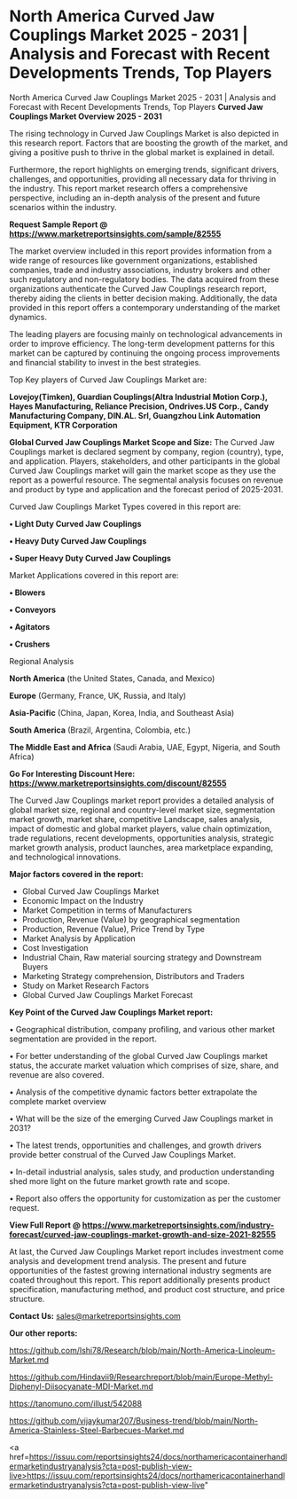 # North America Curved Jaw Couplings Market 2025 - 2031 | Analysis and Forecast with Recent Developments Trends, Top Players
North America Curved Jaw Couplings Market 2025 - 2031 | Analysis and Forecast with Recent Developments Trends, Top Players
<Strong> Curved Jaw Couplings Market Overview 2025 - 2031</strong>

The rising technology in Curved Jaw Couplings Market is also depicted in this research report. Factors that are boosting the growth of the market, and giving a positive push to thrive in the global market is explained in detail.

Furthermore, the report highlights on emerging trends, significant drivers, challenges, and opportunities, providing all necessary data for thriving in the industry. This report market research offers a comprehensive perspective, including an in-depth analysis of the present and future scenarios within the industry.

<strong>Request Sample Report @ <a href=https://www.marketreportsinsights.com/sample/82555>https://www.marketreportsinsights.com/sample/82555</a></strong>

The market overview included in this report provides information from a wide range of resources like government organizations, established companies, trade and industry associations, industry brokers and other such regulatory and non-regulatory bodies. The data acquired from these organizations authenticate the Curved Jaw Couplings research report, thereby aiding the clients in better decision making. Additionally, the data provided in this report offers a contemporary understanding of the market dynamics.

The leading players are focusing mainly on technological advancements in order to improve efficiency. The long-term development patterns for this market can be captured by continuing the ongoing process improvements and financial stability to invest in the best strategies.

Top Key players of Curved Jaw Couplings Market are:

<strong>Lovejoy(Timken), Guardian Couplings(Altra Industrial Motion Corp.), Hayes Manufacturing, Reliance Precision, Ondrives.US Corp., Candy Manufacturing Company, DIN.AL. Srl, Guangzhou Link Automation Equipment, KTR Corporation</strong>

<strong><b>Global Curved Jaw Couplings Market Scope and Size:</b></strong>
The Curved Jaw Couplings market is declared segment by company, region (country), type, and application. Players, stakeholders, and other participants in the global Curved Jaw Couplings market will gain the market scope as they use the report as a powerful resource. The segmental analysis focuses on revenue and product by type and application and the forecast period of 2025-2031.

Curved Jaw Couplings Market Types covered in this report are:

<strong>• Light Duty Curved Jaw Couplings

• Heavy Duty Curved Jaw Couplings

• Super Heavy Duty Curved Jaw Couplings</strong>

Market Applications covered in this report are:

<strong>• Blowers

• Conveyors

• Agitators

• Crushers</strong> 

Regional Analysis

<strong>North America</strong> (the United States, Canada, and Mexico)

<strong>Europe</strong> (Germany, France, UK, Russia, and Italy)

<strong>Asia-Pacific</strong> (China, Japan, Korea, India, and Southeast Asia)

<strong>South America</strong> (Brazil, Argentina, Colombia, etc.)

<strong>The Middle East and Africa</strong> (Saudi Arabia, UAE, Egypt, Nigeria, and South Africa)

<strong>Go For Interesting Discount Here: <a href=https://www.marketreportsinsights.com/discount/82555>https://www.marketreportsinsights.com/discount/82555</a></strong>

The Curved Jaw Couplings market report provides a detailed analysis of global market size, regional and country-level market size, segmentation market growth, market share, competitive Landscape, sales analysis, impact of domestic and global market players, value chain optimization, trade regulations, recent developments, opportunities analysis, strategic market growth analysis, product launches, area marketplace expanding, and technological innovations.

<strong><b>Major factors covered in the report:</b></strong>
<ul>
  <li>Global Curved Jaw Couplings Market </li>
  <li>Economic Impact on the Industry</li>
  <li>Market Competition in terms of Manufacturers</li>
  <li>Production, Revenue (Value) by geographical segmentation</li>
  <li>Production, Revenue (Value), Price Trend by Type</li>
  <li>Market Analysis by Application</li>
  <li>Cost Investigation</li>
  <li>Industrial Chain, Raw material sourcing strategy and Downstream Buyers</li>
  <li>Marketing Strategy comprehension, Distributors and Traders</li>
  <li>Study on Market Research Factors</li>
  <li>Global Curved Jaw Couplings Market Forecast</li>
</ul>

<strong><b>Key Point of the Curved Jaw Couplings Market report:</b></strong>

• Geographical distribution, company profiling, and various other market segmentation are provided in the report.

• For better understanding of the global Curved Jaw Couplings market status, the accurate market valuation which comprises of size, share, and revenue are also covered.

• Analysis of the competitive dynamic factors better extrapolate the complete market overview

• What will be the size of the emerging Curved Jaw Couplings market in 2031?

• The latest trends, opportunities and challenges, and growth drivers provide better construal of the Curved Jaw Couplings Market.

• In-detail industrial analysis, sales study, and production understanding shed more light on the future market growth rate and scope.

• Report also offers the opportunity for customization as per the customer request.

<strong><b>View Full Report @ <a href=https://www.marketreportsinsights.com/industry-forecast/curved-jaw-couplings-market-growth-and-size-2021-82555>https://www.marketreportsinsights.com/industry-forecast/curved-jaw-couplings-market-growth-and-size-2021-82555</a></b></strong>


At last, the Curved Jaw Couplings Market report includes investment come analysis and development trend analysis. The present and future opportunities of the fastest growing international industry segments are coated throughout this report. This report additionally presents product specification, manufacturing method, and product cost structure, and price structure.

<strong>Contact Us:</strong>
sales@marketreportsinsights.com

<strong>Our other reports:</strong>

<a href=https://github.com/Ishi78/Research/blob/main/North-America-Linoleum-Market.md>https://github.com/Ishi78/Research/blob/main/North-America-Linoleum-Market.md</a>

<a href=https://github.com/Hindavii9/Researchreport/blob/main/Europe-Methyl-Diphenyl-Diisocyanate-MDI-Market.md>https://github.com/Hindavii9/Researchreport/blob/main/Europe-Methyl-Diphenyl-Diisocyanate-MDI-Market.md</a>

<a href=https://tanomuno.com/illust/542088>https://tanomuno.com/illust/542088</a>

<a href=https://github.com/vijaykumar207/Business-trend/blob/main/North-America-Stainless-Steel-Barbecues-Market.md>https://github.com/vijaykumar207/Business-trend/blob/main/North-America-Stainless-Steel-Barbecues-Market.md</a>

<a href=https://issuu.com/reportsinsights24/docs/northamericacontainerhandlermarketindustryanalysis?cta=post-publish-view-live>https://issuu.com/reportsinsights24/docs/northamericacontainerhandlermarketindustryanalysis?cta=post-publish-view-live</a>"

